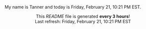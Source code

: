 My name is Tanner and today is Friday, February 21, 10:21 PM EST.

<p align="center">This <i>README</i> file is generated <b>every 3 hours</b>!</br>Last refresh: Friday, February 21, 10:21 PM EST<br /></p>

